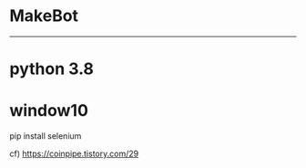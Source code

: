 # MakeBot
-------------------
# python 3.8 
# window10


pip install selenium

cf) https://coinpipe.tistory.com/29 
